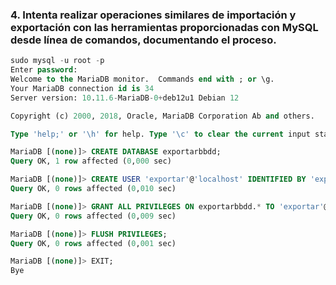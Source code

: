 ### 4. Intenta realizar operaciones similares de importación y exportación con las herramientas proporcionadas con MySQL desde línea de comandos, documentando el proceso.

```sql
sudo mysql -u root -p
Enter password: 
Welcome to the MariaDB monitor.  Commands end with ; or \g.
Your MariaDB connection id is 34
Server version: 10.11.6-MariaDB-0+deb12u1 Debian 12

Copyright (c) 2000, 2018, Oracle, MariaDB Corporation Ab and others.

Type 'help;' or '\h' for help. Type '\c' to clear the current input statement.

MariaDB [(none)]> CREATE DATABASE exportarbbdd;
Query OK, 1 row affected (0,000 sec)

MariaDB [(none)]> CREATE USER 'exportar'@'localhost' IDENTIFIED BY 'exportar';
Query OK, 0 rows affected (0,010 sec)

MariaDB [(none)]> GRANT ALL PRIVILEGES ON exportarbbdd.* TO 'exportar'@'localhost';
Query OK, 0 rows affected (0,009 sec)

MariaDB [(none)]> FLUSH PRIVILEGES;
Query OK, 0 rows affected (0,001 sec)

MariaDB [(none)]> EXIT;
Bye

```

```sql


```


```sql


```

```sql


```


```sql


```

```sql


```


```sql


```